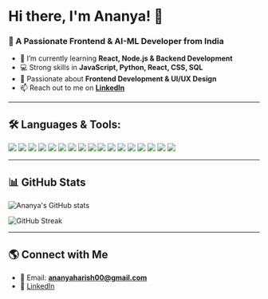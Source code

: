 # Hi there, I'm Ananya! 👋  

### 🚀 A Passionate Frontend & AI-ML Developer from India  

- 🌱 I’m currently learning **React, Node.js & Backend Development**   
- 💻 Strong skills in **JavaScript, Python, React, CSS, SQL**  
- 🎨 Passionate about **Frontend Development & UI/UX Design**    
- 📫 Reach out to me on **[LinkedIn](www.linkedin.com/in/ananya-a-h)**  

---

## 🛠️ **Languages & Tools:**  
<p align="left">
  <img src="https://img.shields.io/badge/-JavaScript-F7DF1E?style=flat-square&logo=javascript&logoColor=black">
  <img src="https://img.shields.io/badge/-React-61DAFB?style=flat-square&logo=react&logoColor=black">
  <img src="https://img.shields.io/badge/-Python-3776AB?style=flat-square&logo=python&logoColor=white">
  <img src="https://img.shields.io/badge/-HTML5-E34F26?style=flat-square&logo=html5&logoColor=white">
  <img src="https://img.shields.io/badge/-CSS3-1572B6?style=flat-square&logo=css3&logoColor=white">
  <img src="https://img.shields.io/badge/-Java-007396?style=flat-square&logo=java&logoColor=white">
  <img src="https://img.shields.io/badge/-DOM-FF6F00?style=flat-square&logo=javascript&logoColor=white">
<img src="https://img.shields.io/badge/-Scikit%20Learn-F7931E?style=flat-square&logo=scikitlearn&logoColor=white">
<img src="https://img.shields.io/badge/-Pandas-150458?style=flat-square&logo=pandas&logoColor=white">
<img src="https://img.shields.io/badge/-NumPy-013243?style=flat-square&logo=numpy&logoColor=white">
<img src="https://img.shields.io/badge/-C-A8B9CC?style=flat-square&logo=c&logoColor=white">
<img src="https://img.shields.io/badge/-C++-00599C?style=flat-square&logo=c%2B%2B&logoColor=white">
<img src="https://img.shields.io/badge/-PHP-777BB4?style=flat-square&logo=php&logoColor=white">
<img src="https://img.shields.io/badge/-Adobe-FF0000?style=flat-square&logo=adobe&logoColor=white">
<img src="https://img.shields.io/badge/-Canva-00C4CC?style=flat-square&logo=canva&logoColor=white">
<img src="https://img.shields.io/badge/-Git-F05032?style=flat-square&logo=git&logoColor=white">
<img src="https://img.shields.io/badge/-GitHub-181717?style=flat-square&logo=github&logoColor=white">

</p>  

---

## 📊 **GitHub Stats**  
<p align="left">
  <img src="https://github-readme-stats.vercel.app/api?username=your-github-username&show_icons=true&theme=tokyonight" alt="Ananya's GitHub stats">
</p>  

<p align="left">
  <img src="https://github-readme-streak-stats.herokuapp.com/?user=your-github-username&theme=tokyonight" alt="GitHub Streak">
</p>  

---

## 🌎 **Connect with Me**  
- 📧 Email: **ananyaharish00@gmail.com**  
- 💼 [LinkedIn](https://www.linkedin.com/in/ananya-a-h)  
